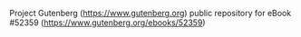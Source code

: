 Project Gutenberg (https://www.gutenberg.org) public repository for
eBook #52359 (https://www.gutenberg.org/ebooks/52359)
